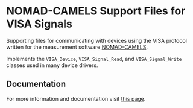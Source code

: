 # NOMAD-CAMELS Support Files for VISA Signals

Supporting files for communicating with devices using the VISA protocol written for the measurement software [NOMAD-CAMELS](https://fau-lap.github.io/NOMAD-CAMELS/).

Implements the `VISA_Device`, `VISA_Signal_Read`, and `VISA_Signal_Write` classes used in many device drivers.

## Documentation

For more information and documentation visit [this page](https://fau-lap.github.io/NOMAD-CAMELS/docs/instruments.html).